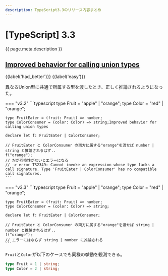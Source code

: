 ```yaml
---
description: TypeScript3.3のリリース内容まとめ
---
```


# [TypeScript] 3.3

{{ page.meta.description }}

## [Improved behavior for calling union types]

[Improved behavior for calling union types]: https://www.typescriptlang.org/docs/handbook/release-notes/typescript-3-3.html#improved-behavior-for-calling-union-types

{{label('had_better')}} {{label('easy')}}

異なるUnion型に共通で所属する型を渡したとき、正しく推論されるようになった。

=== "v3.2"
    ```typescript
    type Fruit = "apple" | "orange";
    type Color = "red" | "orange";

    type FruitEater = (fruit: Fruit) => number;
    type ColorConsumer = (color: Color) => string;Improved behavior for calling union types

    declare let f: FruitEater | ColorConsumer;

    // FruitEater と ColorConsumer の両方に属する"orange"を渡せば number | string と推論されるはず..
    f("orange");
    // だが互換性がないとエラーになる
    // -> error TS2349: Cannot invoke an expression whose type lacks a call signature. Type 'FruitEater | ColorConsumer' has no compatible call signatures.
    ```

=== "v3.3"
    ```typescript
    type Fruit = "apple" | "orange";
    type Color = "red" | "orange";

    type FruitEater = (fruit: Fruit) => number;
    type ColorConsumer = (color: Color) => string;

    declare let f: FruitEater | ColorConsumer;

    // FruitEater と ColorConsumer の両方に属する"orange"を渡せば string | number と推論されるはず..
    f("orange");
    // エラーにはならず string | number に推論される
    ```

`Fruit`と`Color`が以下のケースでも同様の挙動を観測できる。

```typescript
type Fruit = 1 | string;
type Color = 2 | string;
```

